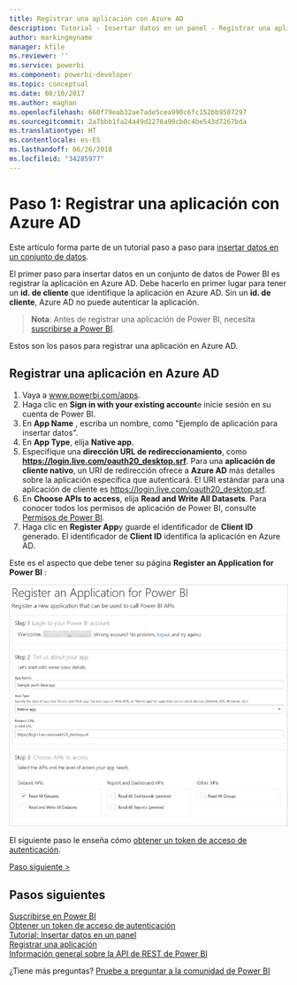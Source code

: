 ```yaml
---
title: Registrar una aplicación con Azure AD
description: Tutorial - Insertar datos en un panel - Registrar una aplicación con Azure AD
author: markingmyname
manager: kfile
ms.reviewer: ''
ms.service: powerbi
ms.component: powerbi-developer
ms.topic: conceptual
ms.date: 08/10/2017
ms.author: maghan
ms.openlocfilehash: 660f79eab32ae7ade5cea990c6fc152bb9507297
ms.sourcegitcommit: 2a7bbb1fa24a49d2278a90cb0c4be543d7267bda
ms.translationtype: HT
ms.contentlocale: es-ES
ms.lasthandoff: 06/26/2018
ms.locfileid: "34285977"
---
```

# <a name="step-1-register-an-app-with-azure-ad"></a>Paso 1: Registrar una aplicación con Azure AD
Este artículo forma parte de un tutorial paso a paso para [insertar datos en un conjunto de datos](walkthrough-push-data.md).

El primer paso para insertar datos en un conjunto de datos de Power BI es registrar la aplicación en Azure AD. Debe hacerlo en primer lugar para tener un **id. de cliente** que identifique la aplicación en Azure AD. Sin un **id. de cliente**, Azure AD no puede autenticar la aplicación.

> **Nota**: Antes de registrar una aplicación de Power BI, necesita [suscribirse a Power BI](create-an-azure-active-directory-tenant.md).
> 
> 

Estos son los pasos para registrar una aplicación en Azure AD.

## <a name="register-an-app-in-azure-ad"></a>Registrar una aplicación en Azure AD
1. Vaya a www.powerbi.com/apps.
2. Haga clic en **Sign in with your existing account**e inicie sesión en su cuenta de Power BI.
3. En **App Name** , escriba un nombre, como "Ejemplo de aplicación para insertar datos".
4. En **App Type**, elija **Native app**.
5. Especifique una **dirección URL de redireccionamiento**, como **https://login.live.com/oauth20_desktop.srf**. Para una **aplicación de cliente nativo**, un URI de redirección ofrece a **Azure AD** más detalles sobre la aplicación específica que autenticará. El URI estándar para una aplicación de cliente es https://login.live.com/oauth20_desktop.srf.
6. En **Choose APIs to access**, elija **Read and Write All Datasets**. Para conocer todos los permisos de aplicación de Power BI, consulte [Permisos de Power BI](power-bi-permissions.md).
7. Haga clic en **Register App**y guarde el identificador de **Client ID** generado. El identificador de **Client ID** identifica la aplicación en Azure AD.

Este es el aspecto que debe tener su página **Register an Application for Power BI** :

![](media/walkthrough-push-data-register-app-with-azure-ad/powerbi-developer-sample-register-app.png)

El siguiente paso le enseña cómo [obtener un token de acceso de autenticación](walkthrough-push-data-get-token.md).

[Paso siguiente >](walkthrough-push-data-get-token.md)

## <a name="next-steps"></a>Pasos siguientes
[Suscribirse en Power BI](create-an-azure-active-directory-tenant.md)  
[Obtener un token de acceso de autenticación](walkthrough-push-data-get-token.md)  
[Tutorial: Insertar datos en un panel](walkthrough-push-data.md)  
[Registrar una aplicación](register-app.md)  
[Información general sobre la API de REST de Power BI](overview-of-power-bi-rest-api.md)  

¿Tiene más preguntas? [Pruebe a preguntar a la comunidad de Power BI](http://community.powerbi.com/)


